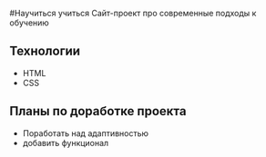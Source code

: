 #Научиться учиться
Сайт-проект про современные подходы к обучению
## Технологии
* HTML
* CSS
## Планы по доработке проекта
* Поработать над адаптивностью
* добавить функционал